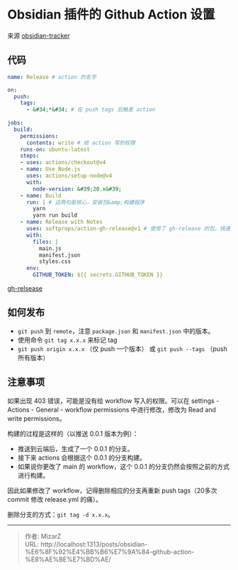 # Obsidian 插件的 Github Action 设置

来源 [obsidian-tracker](https://github.com/pyrochlore/obsidian-tracker/blob/master/.github/workflows/releases.yml)

## 代码
```yaml
name: Release # action 的名字

on:
  push:
    tags:
      - &#34;*&#34; # 在 push tags 后触发 action
  
jobs:
  build:
    permissions: 
      contents: write # 给 action 写的权限
    runs-on: ubuntu-latest
    steps:
    - uses: actions/checkout@v4
    - name: Use Node.js
      uses: actions/setup-node@v4
      with:
        node-version: &#39;20.x&#39;
    - name: Build
      run: | # 这两句是核心，安装包&amp;构建程序
        yarn
        yarn run build
    - name: Release with Notes
      uses: softprops/action-gh-release@v1 # 使用了 gh-release 的包，快速生成文件
      with:
        files: |
          main.js
          manifest.json
          styles.css
      env:
        GITHUB_TOKEN: ${{ secrets.GITHUB_TOKEN }}
```

[gh-relsease](https://github.com/softprops/action-gh-release)

## 如何发布
- `git push` 到 `remote`，注意 `package.json` 和 `manifest.json` 中的版本。
- 使用命令 `git tag x.x.x` 来标记 tag
- `git push origin x.x.x` （仅 push 一个版本） 或 `git push --tags` （push 所有版本）

## 注意事项
如果出现 403 错误，可能是没有给 workflow 写入的权限。可以在 settings - Actions - General - workflow permissions 中进行修改，修改为 Read and write permissions。

构建的过程是这样的（以推送 0.0.1 版本为例）：
- 推送到云端后，生成了一个 0.0.1 的分支。
- 接下来 actions 会根据这个 0.0.1 的分支构建。
- 如果说你更改了 main 的 workflow，这个 0.0.1 的分支仍然会按照之前的方式进行构建。

因此如果修改了 workflow，记得删除相应的分支再重新 push tags（20多次 commit 修改 release.yml 的痛）。

删除分支的方式：`git tag -d x.x.x`。

---

> 作者: MizarZ  
> URL: http://localhost:1313/posts/obsidian-%E6%8F%92%E4%BB%B6%E7%9A%84-github-action-%E8%AE%BE%E7%BD%AE/  

